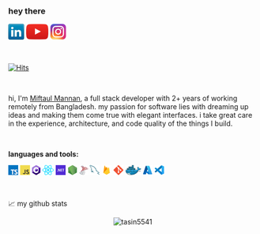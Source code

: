 ### hey there

[![LinkedIn](icons/linkedin.png)](https://www.linkedin.com/in/miftaul-mannan-tasin-566543107/)
[![YouTube](icons/youtube.png)](https://www.youtube.com/channel/UClvrUclYSGX_MZPOF6ySG6A)
[![Instagram](icons/instagram.png)](https://www.instagram.com/mm_tasin/)

<br />

[![Hits](https://hits.seeyoufarm.com/api/count/incr/badge.svg?url=https%3A%2F%2Fgithub.com%2FTasin5541&count_bg=%23518AD1&title_bg=%23555555&icon=&icon_color=%23E7E7E7&title=visitors&edge_flat=false)](https://hits.seeyoufarm.com)

<br />

hi, I'm [Miftaul Mannan](https://tasin5541.github.io/), a full stack developer with 2+ years of working remotely from Bangladesh. my passion for software lies with dreaming up ideas and making them come true with elegant interfaces. i take great care in the experience, architecture, and code quality of the things I build.

<br />

**languages and tools:**

<a href=""><img height="20" src="icons/typescript.png"></a>
<a href=""><img height="20" src="icons/javascript.png"></a>
<a href=""><img height="20" src="icons/csharp.png"></a>
<a href=""><img height="20" src="icons/react.png"></a>
<a href=""><img height="20" src="icons/dotnet.png"></a>
<a href=""><img height="20" src="icons/nodejs.png"></a>
<a href=""><img height="20" src="icons/sqlserver.png"></a>
<a href=""><img height="20" src="icons/mysql.png"></a>
<a href=""><img height="20" src="icons/firebase.png"></a>
<a href=""><img height="20" src="icons/git.png"></a>
<a href=""><img height="20" src="icons/docker.png"></a>
<a href=""><img height="20" src="icons/azure.svg"></a>
<a href=""><img height="20" src="icons/vscode.png"></a>

<br />

📈 my github stats

<p align="center"> <img src="https://github-readme-stats.tasin5541.vercel.app/api?username=Tasin5541&show_icons=true&count_private=true&include_all_commits=true" alt="tasin5541" />
